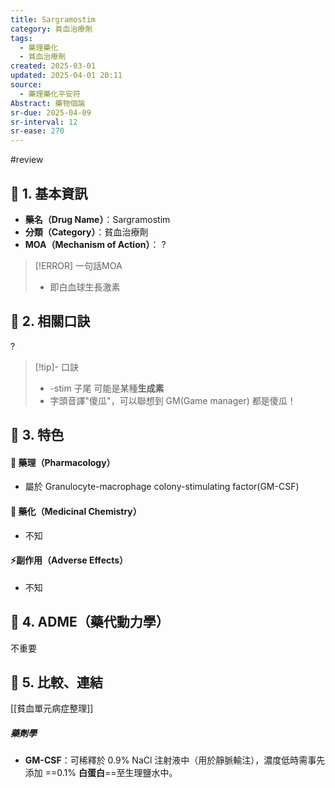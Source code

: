 ```yaml
---
title: Sargramostim
category: 貧血治療劑
tags:
  - 藥理藥化
  - 貧血治療劑
created: 2025-03-01
updated: 2025-04-01 20:11
source:
  - 藥理藥化平安符
Abstract: 藥物個論
sr-due: 2025-04-09
sr-interval: 12
sr-ease: 270
---
```

#review 
## 🔹 1. 基本資訊
- **藥名（Drug Name）**：Sargramostim
- **分類（Category）**：貧血治療劑
- **MOA（Mechanism of Action）**：
?
> [!ERROR] 一句話MOA
> - 即白血球生長激素 <!--SR:!2025-04-01,4,290-->

## 🔹 2. 相關口訣
?
> [!tip]- 口訣
> - -stim 子尾 可能是某種**生成素**
> - 字頭音譯"傻瓜"，可以聯想到 GM(Game manager) 都是傻瓜！ <!--SR:!2025-03-31,3,270-->

## 🔹 3. 特色
#### 🧪 藥理（Pharmacology）


- 屬於 Granulocyte-macrophage colony-stimulating factor(GM-CSF)

#### 🧬 藥化（Medicinal Chemistry）
- 不知


#### ⚡副作用（Adverse Effects）
- 不知


## 🔹 4. ADME（藥代動力學）
 不重要
## 🔹 5. 比較、連結

[[貧血單元病症整理]]


##### 藥劑學
- **GM-CSF**：可稀釋於 0.9% NaCl 注射液中（用於靜脈輸注），濃度低時需事先添加 ==0.1% **白蛋白**==至生理鹽水中。 <!--SR:!2025-04-01,4,290-->